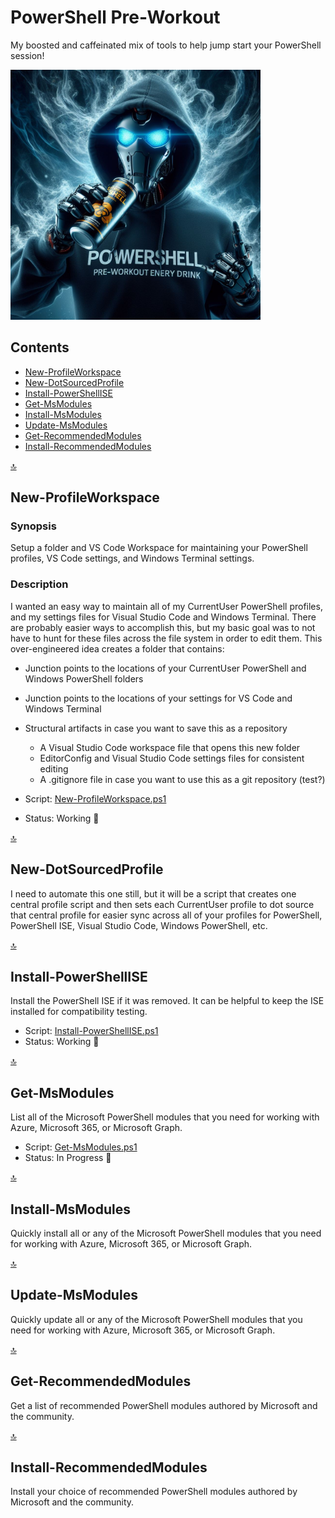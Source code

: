 <a name='top'></a><div id='top' />
# PowerShell Pre-Workout

My boosted and caffeinated mix of tools to help jump start your PowerShell session!

<img src="images/banners/_a57f5485-9e3f-4e3f-9a11-2be1b1ea4179.jpg" alt="An image generated by Bing Image Creator. Prompt: hooded robot hacker wearing a PowerShell shirt, drinking a powerful energy drink with energy swirling around the cup, surrounded by swirling energy, floating in the air, cinematic, hacker professional photography, studio lighting, studio background, advertising photography, intricate details, hyper-detailed, ultra realistic, 8K UHD, PowerShell" width="400" />

## Contents

- [New-ProfileWorkspace](#newprofileworkspace)
- [New-DotSourcedProfile](#newdotsourcedprofile)
- [Install-PowerShellISE](#installpowershellise)
- [Get-MsModules](#getmsmodules)
- [Install-MsModules](#installmsmodules)
- [Update-MsModules](#updatemsmodules)
- [Get-RecommendedModules](#getrecommendedmodules)
- [Install-RecommendedModules](#installrecommendedmodules)

<a name="newprofileworkspace"></a><div id='newprofileworkspace' /> [:top:](#top)
## New-ProfileWorkspace

### Synopsis

Setup a folder and VS Code Workspace for maintaining your PowerShell profiles, VS Code settings, and Windows Terminal settings.

### Description

I wanted an easy way to maintain all of my CurrentUser PowerShell profiles, and my settings files for Visual Studio Code and Windows Terminal. There are probably easier ways to accomplish this, but my basic goal was to not have to hunt for these files across the file system in order to edit them. This over-engineered idea creates a folder that contains:

- Junction points to the locations of your CurrentUser PowerShell and Windows PowerShell folders
- Junction points to the locations of your settings for VS Code and Windows Terminal
- Structural artifacts in case you want to save this as a repository
  - A Visual Studio Code workspace file that opens this new folder
  - EditorConfig and Visual Studio Code settings files for consistent editing
  - A .gitignore file in case you want to use this as a git repository (test?)

- Script: [New-ProfileWorkspace.ps1](New-ProfileWorkspace.ps1)
- Status: Working :runner:

<a name="newdotsourcedprofile"></a><div id='newdotsourcedprofile' /> [:top:](#top)
## New-DotSourcedProfile

I need to automate this one still, but it will be a script that creates one central profile script and then sets each CurrentUser profile to dot source that central profile for easier sync across all of your profiles for PowerShell, PowerShell ISE, Visual Studio Code, Windows PowerShell, etc.

<a name="installpowershellise"></a><div id='installpowershellise' /> [:top:](#top)
## Install-PowerShellISE

Install the PowerShell ISE if it was removed. It can be helpful to keep the ISE installed for compatibility testing.

- Script: [Install-PowerShellISE.ps1](Install-PowerShellISE.ps1)
- Status: Working :runner:

<a name="getmsmodules"></a><div id='getmsmodules' /> [:top:](#top)
## Get-MsModules

List all of the Microsoft PowerShell modules that you need for working with Azure, Microsoft 365, or Microsoft Graph.

- Script: [Get-MsModules.ps1](Get-MsModules.ps1)
- Status: In Progress :construction_worker:

<a name="installmsmodules"></a><div id='installmsmodules' /> [:top:](#top)
## Install-MsModules

Quickly install all or any of the Microsoft PowerShell modules that you need for working with Azure, Microsoft 365, or Microsoft Graph.

<a name="updatemsmodules"></a><div id='updatemsmodules' /> [:top:](#top)
## Update-MsModules

Quickly update all or any of the Microsoft PowerShell modules that you need for working with Azure, Microsoft 365, or Microsoft Graph.

<a name="getrecommendedmodules"></a><div id='getrecommendedmodules' /> [:top:](#top)
## Get-RecommendedModules

Get a list of recommended PowerShell modules authored by  Microsoft and the community.

<a name="installrecommendedmodules"></a><div id='installrecommendedmodules' /> [:top:](#top)
## Install-RecommendedModules

Install your choice of recommended PowerShell modules authored by  Microsoft and the community.

